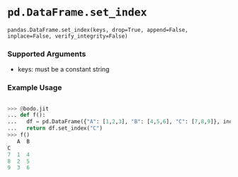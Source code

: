 # `pd.DataFrame.set_index`

`pandas.DataFrame.set_index(keys, drop=True, append=False, inplace=False, verify_integrity=False)`

### Supported Arguments

- keys: must be a constant string

### Example Usage

```py

>>> @bodo.jit
... def f():
...   df = pd.DataFrame({"A": [1,2,3], "B": [4,5,6], "C": [7,8,9]}, index = ["X", "Y", "Z"])
...   return df.set_index("C")
>>> f()
   A  B
C
7  1  4
8  2  5
9  3  6
```
